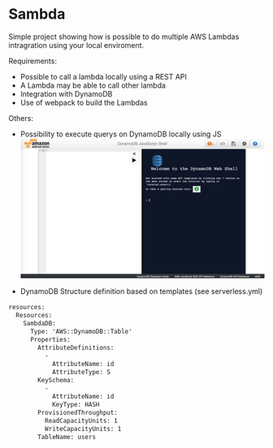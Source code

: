 # Sambda

Simple project showing how is possible to do multiple AWS Lambdas intragration using your local enviroment.

Requirements:
* Possible to call a lambda locally using a REST API
* A Lambda may be able to call other lambda
* Integration with DynamoDB
* Use of webpack to build the Lambdas

Others:

* Possibility to execute querys on DynamoDB locally using JS
![DynamoDB](images/dynamoLocal.png)

* DynamoDB Structure definition based on templates (see serverless.yml)
```
resources:
  Resources:
    SambdaDB:
      Type: 'AWS::DynamoDB::Table'
      Properties:
        AttributeDefinitions:
          -
            AttributeName: id
            AttributeType: S
        KeySchema:
          -
            AttributeName: id
            KeyType: HASH
        ProvisionedThroughput:
          ReadCapacityUnits: 1
          WriteCapacityUnits: 1
        TableName: users
```